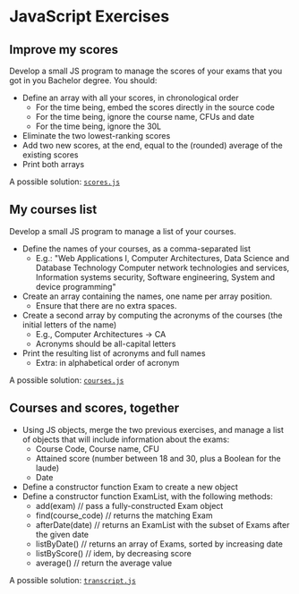 # JavaScript Exercises

## Improve my scores

Develop a small JS program to manage the scores of your exams that you got in you Bachelor degree. You should:
- Define an array with all your scores, in chronological order
  - For the time being, embed the scores directly in the source code
  - For the time being, ignore the course name, CFUs and date
  - For the time being, ignore the 30L
- Eliminate the two lowest-ranking scores
- Add two new scores, at the end, equal to the (rounded) average of the existing scores
-  Print both arrays

A possible solution: [`scores.js`](scores.js)

## My courses list

Develop a small JS program to manage a list of your courses.
- Define the names of your courses, as a comma-separated list
  - E.g.: "Web Applications I, Computer Architectures, Data Science and Database Technology Computer network technologies and services, Information systems security, Software engineering, System and device programming"
- Create an array containing the names, one name per array position.
  - Ensure that there are no extra spaces.
- Create a second array by computing the acronyms of the courses (the initial letters of the name)
  - E.g., Computer Architectures -> CA
  - Acronyms should be all-capital letters
- Print the resulting list of acronyms and full names
  - Extra: in alphabetical order of acronym

A possible solution: [`courses.js`](courses.js)

## Courses and scores, together

- Using JS objects, merge the two previous exercises, and manage a list of objects that will include information about the exams:
  - Course Code, Course name, CFU
  - Attained score (number between 18 and 30, plus a Boolean for the laude)
  - Date
- Define a constructor function Exam to create a new object
- Define a constructor function ExamList, with the following methods: 
  - add(exam) // pass a fully-constructed Exam object
  - find(course_code) // returns the matching Exam
  - afterDate(date) // returns an ExamList with the subset of Exams after the given date
  - listByDate() // returns an array of Exams, sorted by increasing date
  - listByScore() // idem, by decreasing score
  - average() // return the average value

A possible solution: [`transcript.js`](transcript.js)
